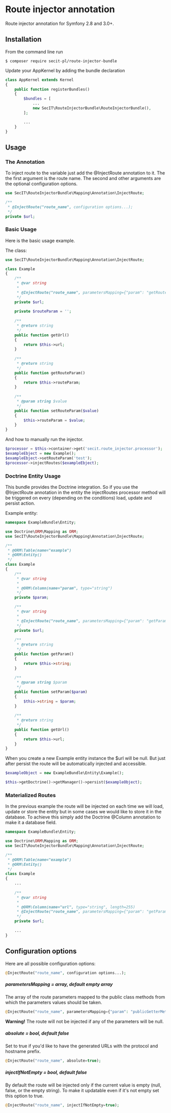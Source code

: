 # Route injector annotation

Route injector annotation for Symfony 2.8 and 3.0+.



## Installation

From the command line run

```
$ composer require secit-pl/route-injector-bundle
```

Update your AppKernel by adding the bundle declaration

```php
class AppKernel extends Kernel
{
    public function registerBundles()
    {
        $bundles = [
            ...
            new SecIT\RouteInjectorBundle\RouteInjectorBundle(),
        ];

        ...
    }
}
```

## Usage

### The Annotation

To inject route to the variable just add the @InjectRoute annotation to it.
The the first argument is the route name.
The second and other arguments are the optional configuration options.

```php
use SecIT\RouteInjectorBundle\Mapping\Annotation\InjectRoute;

/**
 * @InjectRoute("route_name", configuration options...);
 */
private $url;
```

### Basic Usage

Here is the basic usage example.

The class:

```php
use SecIT\RouteInjectorBundle\Mapping\Annotation\InjectRoute;

class Example
{
    /**
     * @var string
     *
     * @InjectRoute("route_name", parametersMapping={"param": "getRouteParam"});
     */
    private $url;
    
    private $routeParam = '';
    
    /**
     * @return string
     */
    public function getUrl()
    {
        return $this->url;
    }
    
    /**
     * @return string
     */
    public function getRouteParam()
    {
        return $this->routeParam;
    }
    
    /**
     * @param string $value
     */
    public function setRouteParam($value)
    {
        $this->routeParam = $value;
    }
}
```

And how to manually run the injector.

```php
$processor = $this->container->get('secit.route_injector.processor');
$exampleEbject = new Example();
$exampleEbject->setRouteParam('test');
$processor->injectRoutes($exampleEbject);
```

### Doctrine Entity Usage

This bundle provides the Doctrine integration. So if you use the @InjectRoute annotation in the entity
the injectRoutes processor method will be triggered on every (depending on the conditions) load, update and persist action.

Example entity:

```php
namespace ExampleBundle\Entity;

use Doctrine\ORM\Mapping as ORM;
use SecIT\RouteInjectorBundle\Mapping\Annotation\InjectRoute;

/**
 * @ORM\Table(name="example")
 * @ORM\Entity()
 */
class Example
{
    /**
     * @var string
     *
     * @ORM\Column(name="param", type="string")
     */
    private $param;

    /**
     * @var string
     *
     * @InjectRoute("route_name", parametersMapping={"param": "getParam"});
     */
    private $url;
    
    /**
     * @return string
     */
    public function getParam()
    {
        return $this->string;
    }
    
    /**
     * @param string $param
     */
    public function setParam($param)
    {
        $this->string = $param;
    }
    
    /**
     * @return string
     */
    public function getUrl()
    {
        return $this->url;
    }
}
```

When you create a new Example entity instance the $url will be null. But just after persist
the route will be automatically injected and accessible.

```php
$exampleObject = new ExampleBundle\Entity\Example();

$this->getDoctrine()->getManager()->persist($exampleObject);
```

### Materialized Routes

In the previous example the route will be injected on each time we will load, update or store the entity
but in some cases we would like to store it in the database. To achieve this simply add the Doctrine @Column
annotation to make it a database field.

```php
namespace ExampleBundle\Entity;

use Doctrine\ORM\Mapping as ORM;
use SecIT\RouteInjectorBundle\Mapping\Annotation\InjectRoute;

/**
 * @ORM\Table(name="example")
 * @ORM\Entity()
 */
class Example
{
    ...
    
    /**
     * @var string
     *
     * @ORM\Column(name="url", type="string", length=255)
     * @InjectRoute("route_name", parametersMapping={"param": "getParam"});
     */
    private $url;
    
    ...
}
```

## Configuration options

Here are all possible configuration options:

```php
@InjectRoute("route_name", configuration options...);
```

##### parametersMapping = array, default empty array
The array of the route parameters mapped to the public class methods from which the parameters
values should be taken.

```php
@InjectRoute("route_name", parametersMapping={"param": "publicGetterMethodName"});
```

**Warning!** The route will not be injected if any of the parameters will be null.

##### absolute = bool, default false
Set to true if you'd like to have the generated URLs with the protocol and hostname prefix.

```php
@InjectRoute("route_name", absolute=true);
```

##### injectIfNotEmpty = bool, default false
By default the route will be injected only if the current value is empty (null, false, or the empty string).
To make it updatable even if it's not empty set this option to true.

```php
@InjectRoute("route_name", injectIfNotEmpty=true);
```
